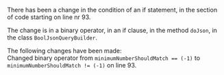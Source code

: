 There has been a change in the condition of an if statement, in the section of code starting on line nr 93.
  
The change is in a binary operator, in an if clause, in the method ```doJson```, in the class ```BoolJsonQueryBuilder```.
  
The following changes have been made:  
Changed binary operator from ```minimumNumberShouldMatch == (-1)``` to ```minimumNumberShouldMatch != (-1)``` on line 93.  
